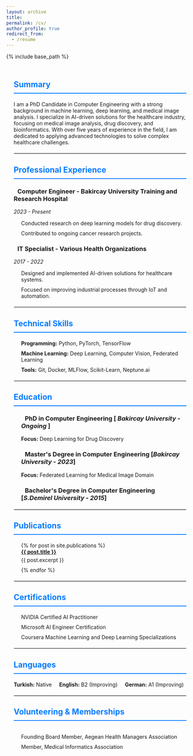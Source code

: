 ```yaml
---
layout: archive
title:
permalink: /cv/
author_profile: true
redirect_from:
  - /resume
---
```

{% include base_path %}
<head>
  <meta charset="UTF-8">
  <meta name="viewport" content="width=device-width, initial-scale=1.0">
  <link rel="stylesheet" href="https://cdnjs.cloudflare.com/ajax/libs/font-awesome/6.0.0-beta3/css/all.min.css">
  <style>
    body {
      margin: 0;
      padding: 20px;
    }
    .container {
      margin: 0 auto;
      padding: 20px;
    }
    h2.section-title {
      border-bottom: 2px solid;
      padding-bottom: 10px;
      margin-bottom: 20px;
    }
    h2 {
        color: #007bff;
    }
    h3 i {
      margin-right: 10px;
    }
    p {
      margin: 5px 0;
    }
    p strong {

    }
    ul {
      list-style-type: none;
      padding-left: 20px;
    }
    ul li {
      margin-bottom: 10px;
      position: relative;
    }
    hr {
      margin: 20px 0;
      border: 1px solid #ddd;
    }
    .experience-item, .education-item {
      margin-bottom: 20px;
    }
    .languages {
      display: flex;
      gap: 20px;
    }
  </style>
</head>
<div class="container">
  <h2 class="section-title"><i class="fas fa-user icon"></i> Summary</h2>
  <p>
    I am a PhD Candidate in Computer Engineering with a strong background in machine learning, deep learning, and medical image analysis. I specialize in AI-driven solutions for the healthcare industry, focusing on medical image analysis, drug discovery, and bioinformatics. With over five years of experience in the field, I am dedicated to applying advanced technologies to solve complex healthcare challenges.
  </p>
  <hr>
  <h2 class="section-title"><i class="fas fa-briefcase icon"></i> Professional Experience</h2>
  <div class="experience-item">
    <h3><i class="fas fa-laptop-code icon"></i> Computer Engineer - Bakircay University Training and Research Hospital</h3>
    <p><em>2023 - Present</em></p>
    <ul>
      <li><i class="fas fa-flask icon"></i> Conducted research on deep learning models for drug discovery.</li>
      <li><i class="fas fa-vial icon"></i> Contributed to ongoing cancer research projects.</li>
    </ul>
  </div>
  <div class="experience-item">
    <h3><i class="fas fa-cogs icon"></i> IT Specialist - Various Health Organizations</h3>
    <p><em>2017 - 2022</em></p>
    <ul>
      <li><i class="fas fa-project-diagram icon"></i> Designed and implemented AI-driven solutions for healthcare systems.</li>
      <li><i class="fas fa-industry icon"></i> Focused on improving industrial processes through IoT and automation.</li>
    </ul>
  </div>
  <hr>
  <h2 class="section-title"><i class="fas fa-code icon"></i> Technical Skills</h2>
  <ul>
    <li><i class="fas fa-laptop-code icon"></i> <strong>Programming:</strong> Python, PyTorch, TensorFlow</li>
    <li><i class="fas fa-robot icon"></i> <strong>Machine Learning:</strong> Deep Learning, Computer Vision, Federated Learning</li>
    <li><i class="fas fa-tools icon"></i> <strong>Tools:</strong> Git, Docker, MLFlow, Scikit-Learn, Neptune.ai</li>
  </ul>
  <hr>
  <h2 class="section-title"><i class="fas fa-graduation-cap icon"></i> Education</h2>
  <ul>
      <h3><i class="fas fa-university icon"></i> PhD in Computer Engineering [ <em>Bakircay University - Ongoing</em> ]</h3>
      <p><strong>Focus:</strong> Deep Learning for Drug Discovery</p>
      <h3><i class="fas fa-university icon"></i> Master's Degree in Computer Engineering [<em>Bakircay University - 2023</em>]</h3>
      <p><strong>Focus:</strong> Federated Learning for Medical Image Domain</p>
      <h3><i class="fas fa-university icon"></i> Bachelor's Degree in Computer Engineering [<em>S.Demirel University - 2015</em>]</h3>
  </ul>
  <hr>
  <h2 class="section-title"><i class="fas fa-book icon"></i> Publications</h2>
  <ul>
    {% for post in site.publications %}
      <li>
        <i class="fas fa-file-alt icon"></i> <!-- Yayın için bir ikon ekliyoruz -->
        <strong><a href="{{ post.url }}">{{ post.title }}</a></strong> <!-- Yayın başlığına link -->
        <p>{{ post.excerpt }}</p> <!-- Yayının kısa özeti -->
      </li>
    {% endfor %}
  </ul>
  <hr>
  <h2 class="section-title"><i class="fas fa-certificate icon"></i> Certifications</h2>
  <ul>
    <li><i class="fas fa-check icon"></i> NVIDIA Certified AI Practitioner</li>
    <li><i class="fas fa-check icon"></i> Microsoft AI Engineer Certification</li>
    <li><i class="fas fa-check icon"></i> Coursera Machine Learning and Deep Learning Specializations</li>
  </ul>
  <hr>
  <h2 class="section-title"><i class="fas fa-language icon"></i> Languages</h2>
  <div class="languages">
    <span><i class="fas fa-globe icon"></i> <strong>Turkish:</strong> Native</span>
    <span><i class="fas fa-globe icon"></i> <strong>English:</strong> B2 (Improving)</span>
    <span><i class="fas fa-globe icon"></i> <strong>German:</strong> A1 (Improving)</span>
  </div>
  <hr>
  <h2 class="section-title"><i class="fas fa-users icon"></i> Volunteering & Memberships</h2>
  <div class="languages">
  <ul>
    <li><i class="fas fa-hands-helping icon"></i> Founding Board Member, Aegean Health Managers Association</li>
    <li><i class="fas fa-user-md icon"></i> Member, Medical Informatics Association</li>
  </ul>
    </div>
</div>
